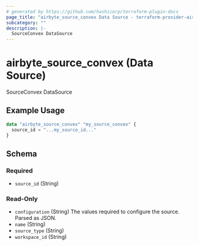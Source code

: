 ```yaml
---
# generated by https://github.com/hashicorp/terraform-plugin-docs
page_title: "airbyte_source_convex Data Source - terraform-provider-airbyte"
subcategory: ""
description: |-
  SourceConvex DataSource
---
```


# airbyte_source_convex (Data Source)

SourceConvex DataSource

## Example Usage

```terraform
data "airbyte_source_convex" "my_source_convex" {
  source_id = "...my_source_id..."
}
```

<!-- schema generated by tfplugindocs -->
## Schema

### Required

- `source_id` (String)

### Read-Only

- `configuration` (String) The values required to configure the source. Parsed as JSON.
- `name` (String)
- `source_type` (String)
- `workspace_id` (String)


